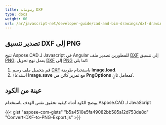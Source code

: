 ```yaml
---
title: رسومات DXF
type: docs
weight: 60
url: /ar/javascript-net/developer-guide/cad-and-bim-drawings/dxf-drawings/
---
```


## **تصدير تنسيق DXF إلى PNG**

تتيح Aspose.CAD لـ Javascript في Angular للمطورين تصدير ملف [DXF](https://docs.fileformat.com/cad/dxf/) إلى تنسيق [PNG](https://docs.fileformat.com/image/png/).
يعمل نهج تحويل [DXF](https://docs.fileformat.com/cad/dxf/) إلى [PNG](https://docs.fileformat.com/image/png/) كما يلي:

1. قم بتحميل ملف رسم [DXF](https://docs.fileformat.com/cad/dxf/) باستخدام طريقة **Image.load**.
1. استدعاء **Image.save** مع تمرير كائن من **PngOptions** كمعامل ثانٍ.

## عينة من الكود

يوضح الكود أدناه كيفية تحقيق نفس الهدف باستخدام Aspose.CAD لـ JavaScript

{{< gist "aspose-com-gists" "b5a4510e5fa49082bb585a12d753de8d" "Convert-DXF-to-PNG-Export.js" >}}

